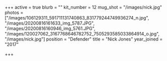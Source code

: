 +++
active = true
blurb = ""
kit_number = 12
mug_shot = "/images/nick.jpg"
photos = ["/images/106129311_591711131740863_831779244749936274_n.jpg", "/images/20200816161633_img_5787.JPG", "/images/20200816160946_img_5761.JPG", "/images/120027062_3167768646782752_7505293585033864914_o.jpg", "/images/nick.jpg"]
position = "Defender"
title = "Nick Jones"
year_joined = "2017"

+++
